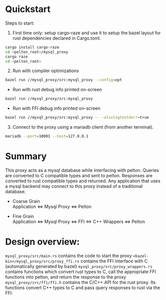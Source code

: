 # Quickstart

Steps to start:
1. First time only: setup cargo-raze and use it to setup the bazel layout for
rust dependencies declared in Cargo.toml.
```bash
cargo install cargo-raze
cd <pelton_root>/mysql_proxy
cargo raze
cd <pelton_root>
```

2. Run with compiler optimizations
```bash
bazel run //mysql_proxy/src:mysql_proxy --config=opt
```

- Run with rust debug info printed on-screen
```bash
bazel run //mysql_proxy/src:mysql_proxy
```

- Run with FFI debug info printed on-screen
```bash
bazel run //mysql_proxy/src:mysql_proxy -- -alsologtostderr=true
```

3. Connect to the proxy using a mariadb client (from another terminal).
```bash
mariadb --port=10001 --host=127.0.0.1
```

# Summary
This proxy acts as a mysql database while interfacing with pelton. Queries are converted to C compatible types and sent to pelton. Responses are converted to rust compatible types and returned. Any application that uses a mysql backend may connect to this proxy instead of a traditional database.

- Coarse Grain  
Application <=> Mysql Proxy <=> Pelton

- Fine Grain  
Application <=> Mysql Proxy <=> FFI <=> C++ Wrappers <=> Pelton

# Design overview:
`mysql_proxy/src/main.rs` contains the code to start the proxy
`<bazel-bin>/mysql_proxy/src/proxy_ffi.rs` contains the FFI interface with C (automatically generated by bazel)
`mysql_proxy/src/proxy_wrappers.rs` contains functions which convert rust types to C, call the appropriate FFI functions into pelton, and return the response to the proxy
`mysql_proxy/src/ffi/ffi.h` contains the C/C++ API for the rust proxy. Its functions convert C++ types to C and pass query responses to rust via the FFI.  
